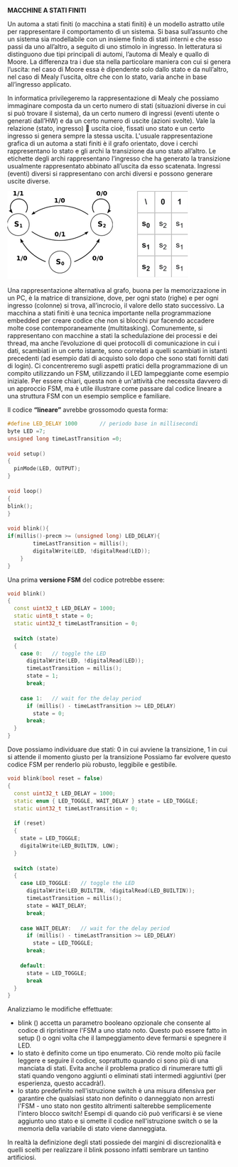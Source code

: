 **MACCHINE A STATI FINITI**

Un automa a stati finiti (o macchina a stati finiti) è un modello astratto utile per rappresentare il comportamento di un sistema. 
Si basa sull’assunto che un sistema sia modellabile con un insieme finito di stati interni e che esso passi da uno all’altro, a seguito di uno stimolo in ingresso. In letteratura si distinguono due tipi principali di automi, l’automa di Mealy e quallo di Moore. La differenza tra i due sta nella particolare maniera con cui si genera l’uscita: nel caso di Moore essa è dipendente solo dallo stato e da null’altro, nel caso di Mealy l’uscita, oltre che con lo stato, varia anche in base all’ingresso applicato.

In informatica privilegeremo la rappresentazione di Mealy che possiamo immaginare composta da un certo numero di stati (situazioni diverse in cui si può trovare il sistema), da un certo numero di ingressi (eventi utente o generati dall’HW) e da un certo numero di uscite (azioni svolte). 
Vale la relazione (stato, ingresso)  uscita cioè, fissati uno stato e un certo ingresso si genera sempre la stessa uscita.
L'usuale rappresentazione grafica di un automa a stati finiti è il grafo orientato, dove i cerchi rappresentano lo stato e gli archi la transizione da uno stato all’altro. Le etichette degli archi rappresentano l’ingresso che ha generato la transizione usualmente rappresentato abbinato all’uscita da esso scatenata. Ingressi (eventi) diversi si rappresentano con archi diversi e possono generare uscite diverse.

![statemachine](statemachine.png)                      

Una rappresentazione alternativa al grafo, buona per la memorizzazione in un PC, è la matrice di transizione, dove, per ogni stato (righe) e per ogni ingresso (colonne) si trova, all’incrocio, il valore dello stato successivo.
La macchina a stati finiti è una tecnica importante nella programmazione embedded per creare codice che non si blocchi pur facendo accadere molte cose contemporaneamente (multitasking). Comunemente, si rappresentano con macchine a stati la schedulazione dei processi e dei thread, ma anche l’evoluzione di quei protocolli di comunicazione in cui i dati, scambiati in un certo istante, sono correlati a quelli scambiati in istanti precedenti (ad esempio dati di acquisto solo dopo che sono stati forniti dati di login).
Ci concentreremo sugli aspetti pratici della programmazione di un compito utilizzando un FSM, utilizzando il LED lampeggiante come esempio iniziale. Per essere chiari, questa non è un'attività che necessita davvero di un approccio FSM, ma è utile illustrare come passare dal codice lineare a una struttura FSM con un esempio semplice e familiare.

Il codice **“lineare”** avrebbe grossomodo questa forma:

```C++
#define LED_DELAY 1000       // periodo base in millisecondi
byte LED =7; 
unsigned long timeLastTransition =0;  

void setup()
{
  pinMode(LED, OUTPUT);   
}

void loop()
{
blink();
}

void blink(){
if(millis()-precm >= (unsigned long) LED_DELAY){  
		timeLastTransition = millis();        
		digitalWrite(LED, !digitalRead(LED));		
	}
}
```

Una prima **versione FSM** del codice potrebbe essere:

```C++
void blink()
{
  const uint32_t LED_DELAY = 1000;
  static uint8_t state = 0;
  static uint32_t timeLastTransition = 0;
 
  switch (state)
  {
    case 0:   // toggle the LED 
      digitalWrite(LED, !digitalRead(LED));
      timeLastTransition = millis();
      state = 1;
      break;
 
    case 1:   // wait for the delay period
      if (millis() - timeLastTransition >= LED_DELAY)
        state = 0;
      break;
  }
}
```

Dove possiamo individuare due stati: 0 in cui avviene la transizione, 1 in cui si attende il momento giusto per la transizione 
Possiamo far evolvere questo codice FSM per renderlo più robusto, leggibile e gestibile.


```C++
void blink(bool reset = false)
{
  const uint32_t LED_DELAY = 1000;
  static enum { LED_TOGGLE, WAIT_DELAY } state = LED_TOGGLE;
  static uint32_t timeLastTransition = 0;
 
  if (reset)
  { 
    state = LED_TOGGLE;
    digitalWrite(LED_BUILTIN, LOW);
  }
 
  switch (state)
  {
    case LED_TOGGLE:   // toggle the LED
      digitalWrite(LED_BUILTIN, !digitalRead(LED_BUILTIN));
      timeLastTransition = millis();
      state = WAIT_DELAY;
      break;
 
    case WAIT_DELAY:   // wait for the delay period
      if (millis() - timeLastTransition >= LED_DELAY)
        state = LED_TOGGLE;
      break;
 
    default:
      state = LED_TOGGLE;
      break
  }
}
```
Analizziamo le modifiche effettuate:
-	blink () accetta un parametro booleano opzionale che consente al codice di ripristinare l'FSM a uno stato noto. Questo può essere fatto in setup () o ogni volta che il lampeggiamento deve fermarsi e spegnere il LED.
-	lo stato è definito come un tipo enumerato. Ciò rende molto più facile leggere e seguire il codice, soprattutto quando ci sono più di una manciata di stati. Evita anche il problema pratico di rinumerare tutti gli stati quando vengono aggiunti o eliminati stati intermedi aggiuntivi (per esperienza, questo accadrà!).
-	lo stato predefinito nell'istruzione switch è una misura difensiva per garantire che qualsiasi stato non definito o danneggiato non arresti l'FSM - uno stato non gestito altrimenti salterebbe semplicemente l'intero blocco switch! Esempi di quando ciò può verificarsi è se viene aggiunto uno stato e si omette il codice nell'istruzione switch o se la memoria della variabile di stato viene danneggiata.

In realtà la definizione degli stati possiede dei margini di discrezionalità e quelli scelti per realizzare il blink possono infatti sembrare un tantino artificiosi.
